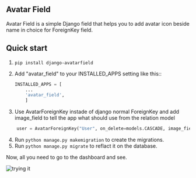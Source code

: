 ## Avatar Field
Avatar Field is a simple Django field that helps you to add avatar icon beside name in choice for ForeignKey field.

  
Quick start
-----------

 1. `pip install django-avatarfield`

 2. Add "avatar_field" to your INSTALLED_APPS setting like this::

    ```python
	INSTALLED_APPS = [
		...
		'avatar_field',
		]
	```

 3. Use AvatarForeignKey instade of django normal ForeignKey and add image_field to tell the app what should use from the relation model 
```python
    user = AvatarForeignKey("User", on_delete=models.CASCADE, image_field='picture')
```

 4. Run `python manage.py makemigration` to create the migrations.
 5. Run `python manage.py migrate` to reflact it on the database.

Now, all you need to go to the dashboard and see.

![trying it](https://im7.ezgif.com/tmp/ezgif-7-e1f58bb62755.gif)
